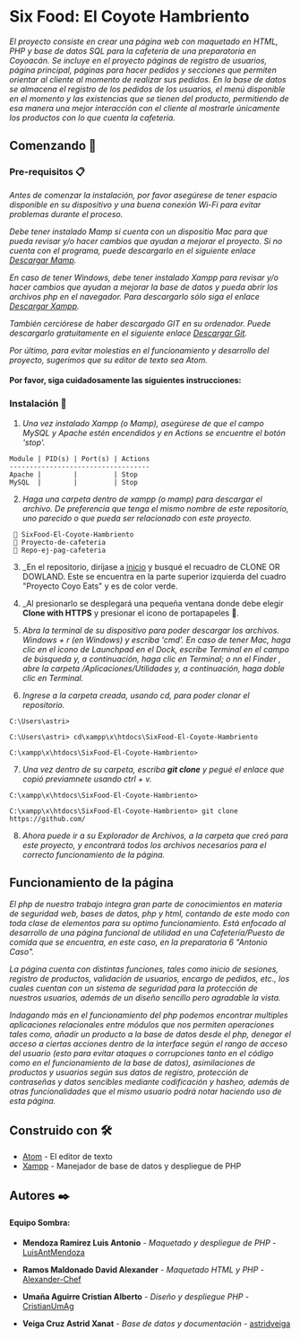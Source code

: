 # Six Food: El Coyote Hambriento

_El proyecto consiste en crear una página web con maquetado en HTML, PHP y base de datos SQL para la cafetería de una preparatoria en Coyoacán. Se incluye en el proyecto páginas de registro de usuarios, página principal, páginas para hacer pedidos y secciones que permiten orientar al cliente al momento de realizar sus pedidos. En la base de datos se almacena el registro de los pedidos de los usuarios, el menú disponible en el momento y las existencias que se tienen del producto, permitiendo de esa manera una mejor interacción con el cliente al mostrarle únicamente los productos con lo que cuenta la cafetería._

## Comenzando 🚀
### Pre-requisitos 📋

*Antes de comenzar la instalación, por favor asegúrese de tener espacio disponible en su dispositivo y una buena conexión Wi-Fi para evitar problemas durante el proceso.*

*Debe tener instalado Mamp si cuenta con un dispositio Mac para que pueda revisar y/o hacer cambios que ayudan a mejorar el proyecto. Si no cuenta con el programa, puede descargarlo en el siguiente enlace [Descargar Mamp](https://www.mamp.info/en/downloads/).*

*En caso de tener Windows, debe tener instalado Xampp para revisar y/o hacer cambios que ayudan a mejorar la base de datos y pueda abrir los archivos php en el navegador. Para descargarlo sólo siga el enlace [Descargar Xampp](https://www.apachefriends.org/es/index.html).*

*También cerciórese de haber descargado GIT en su ordenador. Puede descargarlo gratuitamente en el siguiente enlace [Descargar Git](https://git-scm.com/downloads).*

*Por último, para evitar molestias en el funcionamiento y desarrollo del proyecto, sugerimos que su editor de texto sea Atom.*
#### Por favor, siga cuidadosamente las siguientes instrucciones:

### Instalación 🔧
1. _Una vez instalado Xampp (o Mamp), asegúrese de que el campo MySQL y Apache estén encendidos y en Actions se encuentre el botón 'stop'._

```
Module | PID(s) | Port(s) | Actions
-----------------------------------
Apache |        |         | Stop
MySQL  |        |         | Stop
```

2. _Haga una carpeta dentro de xampp (o mamp) para descargar el archivo. De preferencia que tenga el mismo nombre de este repositorio, uno parecido o que pueda ser relacionado con este proyecto._

```
 📖 SixFood-El-Coyote-Hambriento
 📖 Proyecto-de-cafeteria
 📖 Repo-ej-pag-cafeteria
```

3. _En el repositorio, diríjase a [inicio](https://github.com/LuisAntMendoza/SixFood-El-Coyote-Hambriento) y busqué el recuadro de CLONE OR DOWLAND. Este se encuentra en la parte superior izquierda del cuadro "Proyecto Coyo Eats" y es de color verde.

4. _Al presionarlo se desplegará una pequeña ventana donde debe elegir **Clone with HTTPS** y presionar el icono de portapapeles 📄.

5. _Abra la terminal de su dispositivo para poder descargar los archivos. Windows + r (en Windows) y escriba 'cmd'. En caso de tener Mac, haga clic en el icono de Launchpad en el Dock, escribe Terminal en el campo de búsqueda y, a continuación, haga clic en Terminal; o nn el Finder , abre la carpeta /Aplicaciones/Utilidades y, a continuación, haga doble clic en Terminal._

6. _Ingrese a la carpeta creada, usando cd, para poder clonar el repositorio._

```
C:\Users\astri>

C:\Users\astri> cd\xampp\x\htdocs\SixFood-El-Coyote-Hambriento

C:\xampp\x\htdocs\SixFood-El-Coyote-Hambriento>

```

7. _Una vez dentro de su carpeta, escriba **git clone** y pegué el enlace que copió previamnete usando ctrl + v._

```
C:\xampp\x\htdocs\SixFood-El-Coyote-Hambriento>

C:\xampp\x\htdocs\SixFood-El-Coyote-Hambriento> git clone https://github.com/
```

8. _Ahora puede ir a su Explorador de Archivos, a la carpeta que creó para este proyecto, y encontrará todos los archivos necesarios para el correcto funcionamiento de la página._

## Funcionamiento de la página
_El php de nuestro trabajo integra gran parte de conocimientos en materia de seguridad web, bases de datos, php y html, contando de este modo con toda clase de elementos para su optimo funcionamiento. Está enfocado al desarrollo de una página funcional de utilidad en una Cafetería/Puesto de comida que se encuentra, en este caso, en la preparatoria 6 "Antonio Caso"._

_La página cuenta con distintas funciones, tales como inicio de sesiones, registro de productos, validación de usuarios, encargo de pedidos, etc., los cuales cuentan con un sistema de seguridad para la protección de nuestros usuarios, además de un diseño sencillo pero
agradable  la vista._

_Indagando más en el funcionamiento del php podemos encontrar multiples aplicaciones relacionales entre módulos que nos permiten
operaciones tales como, añadir un producto a la base de datos desde el php, denegar el acceso a ciertas acciones dentro de la interface según el rango de acceso del usuario (esto para evitar ataques o corrupciones tanto en el código como en el
funcionamiento de la base de datos), asimilaciones de productos y usuarios según sus datos de registro, protección
de contraseñas y datos sencibles mediante codificación y hasheo, además de otras funcionalidades que el mismo usuario podrá notar haciendo uso de esta página._


## Construido con 🛠️

* [Atom](https://atom.io/) - El editor de texto
* [Xampp](https://www.apachefriends.org/es/index.html) - Manejador de base de datos y despliegue de PHP

## Autores ✒️
#### Equipo Sombra:
* **Mendoza Ramirez Luis Antonio** - *Maquetado y despliegue de PHP* - [LuisAntMendoza](https://github.com/LuisAntMendoza)

* **Ramos Maldonado David Alexander** - *Maquetado HTML y PHP* - [Alexander-Chef](https://github.com/Alexander-Chef)

* **Umaña Aguirre Cristian Alberto** - *Diseño y despliegue PHP* - [CristianUmAg](https://github.com/CristianUmAg)

* **Veiga Cruz Astrid Xanat** - *Base de datos y documentación* - [astridveiga](https://github.com/astridveiga)
